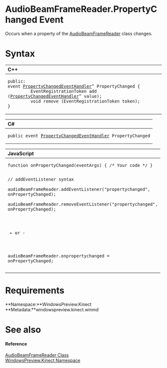 AudioBeamFrameReader.PropertyChanged Event  
==========================================  

Occurs when a property of the [AudioBeamFrameReader](../../AudioBeamFrameReader_Class.md) class changes. <span id="syntaxSection"></span>

Syntax  
======  

<table>
<colgroup>
<col width="100%" />
</colgroup>
<thead>
<tr class="header">
<th align="left">C++</th>
</tr>
</thead>
<tbody>
<tr class="odd">
<td align="left"><pre><code>public:  
event <a href="../../../Data/PropertyChangedEventHandler.md">PropertyChangedEventHandler</a>^ PropertyChanged {  
         EventRegistrationToken add (<a href="../../../Data/PropertyChangedEventHandler.md">PropertyChangedEventHandler</a>^ value);  
         void remove (EventRegistrationToken token);  
}</code></pre></td>
</tr>
</tbody>
</table>

<table>
<colgroup>
<col width="100%" />
</colgroup>
<thead>
<tr class="header">
<th align="left">C#</th>
</tr>
</thead>
<tbody>
<tr class="odd">
<td align="left"><pre><code>public event <a href="../../../Data/PropertyChangedEventHandler.md">PropertyChangedEventHandler</a> PropertyChanged</code></pre></td>
</tr>
</tbody>
</table>

<table>
<colgroup>
<col width="100%" />
</colgroup>
<thead>
<tr class="header">
<th align="left">JavaScript</th>
</tr>
</thead>
<tbody>
<tr class="odd">
<td align="left"><pre><code>function onPropertyChanged(eventArgs) { /* Your code */ }  

// addEventListener syntax  
audioBeamFrameReader.addEventListener(&quot;propertychanged&quot;, onPropertyChanged);  
audioBeamFrameReader.removeEventListener(&quot;propertychanged&quot;, onPropertyChanged);  

- or -  

audioBeamFrameReader.onpropertychanged = onPropertyChanged;</code></pre></td>
</tr>
</tbody>
</table>

<span id="requirements"></span>

Requirements  
============  

**Namespace:**WindowsPreview.Kinect  
**Metadata:**windowspreview.kinect.winmd  

<span id="ID4EU"></span>

See also  
========  

<span id="ID4EW"></span>
#### Reference  

[AudioBeamFrameReader Class](../../AudioBeamFrameReader_Class.md)  
 [WindowsPreview.Kinect Namespace](../../../Kinect.md)  



<!--Please do not edit the data in the comment block below.-->
<!--
TOCTitle : PropertyChanged Event
RLTitle : AudioBeamFrameReader.PropertyChanged Event
KeywordK : PropertyChanged event
KeywordK : AudioBeamFrameReader.PropertyChanged event
KeywordF : WindowsPreview.Kinect.AudioBeamFrameReader.PropertyChanged
KeywordF : AudioBeamFrameReader.PropertyChanged
KeywordF : PropertyChanged
KeywordF : WindowsPreview.Kinect.AudioBeamFrameReader.PropertyChanged
KeywordA : E:WindowsPreview.Kinect.AudioBeamFrameReader.PropertyChanged
AssetID : E:WindowsPreview.Kinect.AudioBeamFrameReader.PropertyChanged
Locale : en-us
CommunityContent : 1
APIType : Managed
APILocation : windowspreview.kinect.winmd
APIName : WindowsPreview.Kinect.AudioBeamFrameReader.PropertyChanged
TargetOS : Windows
TopicType : kbSyntax
DevLang : VB
DevLang : CSharp
DevLang : JavaScript
DevLang : C++
DocSet : K4Wv2
ProjType : K4Wv2Proj
Technology : Kinect for Windows
Product : Kinect for Windows SDK v2
productversion : 20
-->
